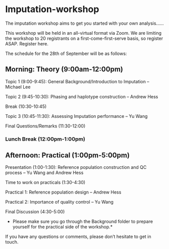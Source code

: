 # Imputation-workshop

The imputation workshop aims to get you started with your own analysis......

This workshop will be held in an all-virtual format via Zoom. We are limiting the workshop to 20 registrants on a first-come-first-serve basis, so register ASAP.
Register here.

The schedule for the 28th of September will be as follows:

## Morning: Theory (9:00am-12:00pm)
Topic 1 (9:00-9:45): General Background/Introduction to Imputation – Michael Lee

Topic 2 (9:45-10:30): Phasing and haplotype construction – Andrew Hess

Break (10:30-10:45)

Topic 3 (10:45-11:30): Assessing Imputation performance – Yu Wang

Final Questions/Remarks (11:30-12:00)
 
### Lunch Break (12:00pm-1:00pm)
 
## Afternoon: Practical (1:00pm-5:00pm)
Presentation (1:00-1:30): Reference population construction and QC process – Yu Wang and Andrew Hess

Time to work on practicals (1:30-4:30)

Practical 1: Reference population design – Andrew Hess

Practical 2: Importance of quality control – Yu Wang

Final Discussion (4:30-5:00)

* Please make sure you go through the Background folder to prepare yourself for the practical side of the workshop.*

If you have any questions or comments, please don’t hesitate to get in touch.
